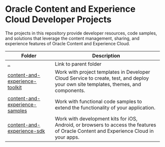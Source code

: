 # Oracle Content and Experience Cloud Developer Projects

The projects in this repository provide developer resources, code samples, and solutions that leverage the content management, sharing, and experience features of Oracle Content and Experience Cloud. 


| Folder  | Description |
| ------------- | ------------- |
|  [..](../) | Link to parent folder|| [content-and-experience-reference-apps](/content-and-experience-reference-apps) | Work with solutions that address end-to-end use-cases. These are functional prototypes you can use to get started creating your own solutions.  |
|  [content-and-experience-toolkit](/content-and-experience-toolkit) | Work with project templates in Developer Cloud Service to create, test, and deploy your own site templates, themes, and components. |
|  [content-and-experience-samples](/content-and-experience-samples) | Work with functional code samples to extend the functionality of your application. |
|  [content-and-experience-sdk](/content-and-experience-sdk) | Work with  development kits for iOS, Android, or browsers to access the features of Oracle Content and Experience Cloud in your apps. |




